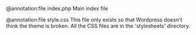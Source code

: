 
@annotation:file index.php
Main index file

@annotation:file style.css
This file only exists so that Wordpress doesn't think the theme is broken. All the CSS files are in the 'stylesheets' directory.